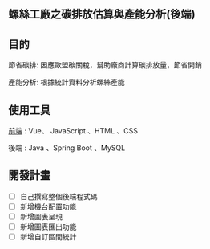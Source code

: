 ## 螺絲工廠之碳排放估算與產能分析(後端)

## 目的

節省碳排: 因應歐盟碳關稅，幫助廠商計算碳排放量，節省開銷

產能分析: 根據統計資料分析螺絲產能 

## 使用工具

[前端](https://github.com/Yuuquoi/screwWeb) : Vue、 JavaScript 、HTML 、CSS

後端 : Java 、Spring Boot 、MySQL 

## 開發計畫
- [ ] 自己撰寫整個後端程式碼
- [ ] 新增機台配置功能
- [ ] 新增圖表呈現
- [ ] 新增圖表匯出功能
- [ ] 新增自訂區間統計
